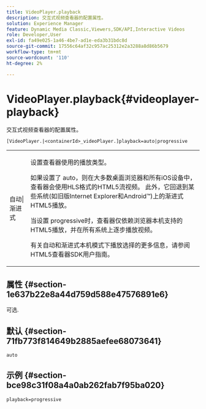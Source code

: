 ```yaml
---
title: VideoPlayer.playback
description: 交互式视频查看器的配置属性。
solution: Experience Manager
feature: Dynamic Media Classic,Viewers,SDK/API,Interactive Videos
role: Developer,User
exl-id: fa49e025-1a46-4be7-ad1e-eda3b31bdc8d
source-git-commit: 17556c64af32c957ac25312e2a3288a8d86b5679
workflow-type: tm+mt
source-wordcount: '110'
ht-degree: 2%

---
```


# VideoPlayer.playback{#videoplayer-playback}

交互式视频查看器的配置属性。

`[VideoPlayer.|<containerId>_videoPlayer.]playback=auto|progressive`

<table id="table_441553CD34C94A58A9D7CBF772DEDDB6"> 
 <tbody> 
  <tr> 
   <td colname="col1"> <p> <span class="codeph">自动|渐进式</span> </p> </td> 
   <td colname="col2"> <p> 设置查看器使用的播放类型。 </p> <p>如果设置了<span class="codeph"> auto</span>，则在大多数桌面浏览器和所有iOS设备中，查看器会使用HLS格式的HTML5流视频。 此外，它回退到某些系统(如旧版Internet Explorer和Android™)上的渐进式HTML5播放。 </p> <p>当设置<span class="codeph"> progressive</span>时，查看器仅依赖浏览器本机支持的HTML5播放，并在所有系统上逐步播放视频。 </p> <p>有关<span class="codeph">自动</span>和<span class="codeph">渐进式</span>本机模式下播放选择的更多信息，请参阅HTML5查看器SDK用户指南。 </p> </td> 
  </tr> 
 </tbody> 
</table>

## 属性 {#section-1e637b22e8a44d759d588e47576891e6}

可选.

## 默认 {#section-71fb773f814649b2885aefee68073641}

`auto`

## 示例 {#section-bce98c31f08a4a0ab262fab7f95ba020}

`playback=progressive`
